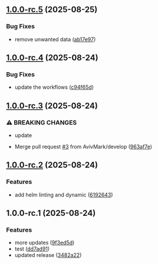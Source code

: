 ## [1.0.0-rc.5](https://github.com/AvivMark/it-works-on-my-machine/compare/v1.0.0-rc.4...v1.0.0-rc.5) (2025-08-25)

### Bug Fixes

* remove unwanted data ([ab17e97](https://github.com/AvivMark/it-works-on-my-machine/commit/ab17e97f895df00d3ce9aea653c8dc237085e34e))

## [1.0.0-rc.4](https://github.com/AvivMark/it-works-on-my-machine/compare/v1.0.0-rc.3...v1.0.0-rc.4) (2025-08-24)

### Bug Fixes

* update the workflows ([c94f65d](https://github.com/AvivMark/it-works-on-my-machine/commit/c94f65d1156c04a439503a87dfea2028a0c3d81c))

## [1.0.0-rc.3](https://github.com/AvivMark/it-works-on-my-machine/compare/v1.0.0-rc.2...v1.0.0-rc.3) (2025-08-24)

### ⚠ BREAKING CHANGES

* update

* Merge pull request [#3](https://github.com/AvivMark/it-works-on-my-machine/issues/3) from AvivMark/develop ([963af7e](https://github.com/AvivMark/it-works-on-my-machine/commit/963af7e392d4953a2bb3e67ce72a8c897e756494))

## [1.0.0-rc.2](https://github.com/AvivMark/it-works-on-my-machine/compare/v1.0.0-rc.1...v1.0.0-rc.2) (2025-08-24)

### Features

* add helm linting and dynamic ([6192643](https://github.com/AvivMark/it-works-on-my-machine/commit/6192643a4484b94fe6f596b374b1ad75cea280ca))

## 1.0.0-rc.1 (2025-08-24)

### Features

* more updates ([9f3ed5d](https://github.com/AvivMark/it-works-on-my-machine/commit/9f3ed5d026170b5203f8c68593dbf827ae11a9fe))
* test ([dd7ad91](https://github.com/AvivMark/it-works-on-my-machine/commit/dd7ad914be5d95dc541f22f12967070f04ee8587))
* updated release ([3482a22](https://github.com/AvivMark/it-works-on-my-machine/commit/3482a228e9c2f47044ae983d14c0854d49de6c1e))
